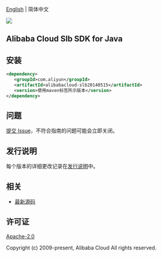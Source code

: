 [English](README.md) | 简体中文

![](https://aliyunsdk-pages.alicdn.com/icons/AlibabaCloud.svg)

## Alibaba Cloud Slb SDK for Java

## 安装

```xml
<dependency>
   <groupId>com.aliyun</groupId>
   <artifactId>alibabacloud-slb20140515</artifactId>
   <version>使用maven标签所示版本</version>
</dependency>
```

## 问题

[提交 Issue](https://github.com/aliyun/alibabacloud-java-async-sdk/issues/new)，不符合指南的问题可能会立即关闭。

## 发行说明

每个版本的详细更改记录在[发行说明](./ChangeLog.txt)中。

## 相关

- [最新源码](https://github.com/aliyun/alibabacloud-async-java-sdk/)

## 许可证

[Apache-2.0](http://www.apache.org/licenses/LICENSE-2.0)

Copyright (c) 2009-present, Alibaba Cloud All rights reserved.

